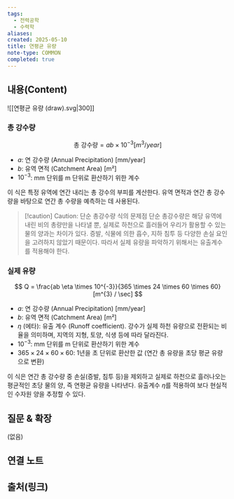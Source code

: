 ```yaml
---
tags:
  - 전력공학
  - 수력학
aliases: 
created: 2025-05-10
title: 연평균 유량
note-type: COMMON
completed: true
---
```


## 내용(Content)
![[연평균 유량 (draw).svg|300]]

### 총 강수량
$$
\text{총 강수량} = ab \times 10^{-3} [m^{3}/year]
$$
- $a$: 연 강수량 (Annual Precipitation) \[mm/year]
- $b$: 유역 면적 (Catchment Area) \[m²]
- $10^{-3}$: mm 단위를 m 단위로 환산하기 위한 계수

이 식은 특정 유역에 연간 내리는 총 강수의 부피를 계산한다. 유역 면적과 연간 총 강수량을 바탕으로 연간 총 수량을 예측하는 데 사용된다.

>[!caution] Caution: 단순 총강수량 식의 문제점
>단순 총강수량은 해당 유역에 내린 비의 총량만을 나타낼 뿐, 실제로 하천으로 흘러들어 우리가 활용할 수 있는 물의 양과는 차이가 있다. 증발, 식물에 의한 흡수, 지하 침투 등 다양한 손실 요인을 고려하지 않았기 때문이다. 따라서 실제 유량을 파악하기 위해서는 유출계수를 적용해야 한다.

### 실제 유량
$$
Q = \frac{ab \eta \times 10^{-3}}{365 \times 24 \times 60 \times 60}[m^{3} / \sec]
$$
- $a$: 연 강수량 (Annual Precipitation) \[mm/year]
- $b$: 유역 면적 (Catchment Area) \[m²]
- $\eta$ (에타): 유출 계수 (Runoff coefficient). 강수가 실제 하천 유량으로 전환되는 비율을 의미하며, 지역의 지형, 토양, 식생 등에 따라 달라진다.
- $10^{-3}$: mm 단위를 m 단위로 환산하기 위한 계수
- $365 \times 24 \times 60 \times 60$: 1년을 초 단위로 환산한 값 (연간 총 유량을 초당 평균 유량으로 변환)

이 식은 연간 총 강수량 중 손실(증발, 침투 등)을 제외하고 실제로 하천으로 흘러나오는 평균적인 초당 물의 양, 즉 연평균 유량을 나타낸다. 유출계수 $\eta$를 적용하여 보다 현실적인 수자원 양을 추정할 수 있다.

## 질문 & 확장

(없음)

## 연결 노트

## 출처(링크)

